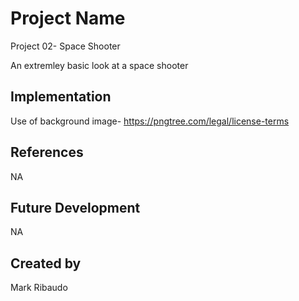 # Project Name
Project 02- Space Shooter

An extremley basic look at a space shooter

## Implementation
Use of background image- https://pngtree.com/legal/license-terms

## References
NA
## Future Development
NA
## Created by
Mark Ribaudo
